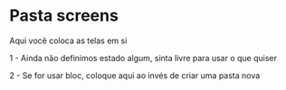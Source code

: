 # Pasta screens

Aqui você coloca as telas em si

1 - Ainda não definimos estado algum, sinta livre para usar o que quiser

2 - Se for usar bloc, coloque aqui ao invés de criar uma pasta nova